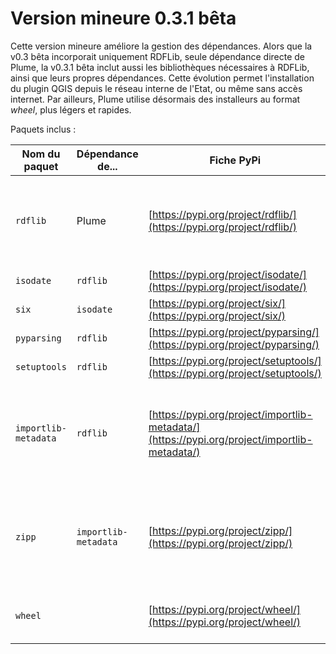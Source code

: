 # Version mineure 0.3.1 bêta

Cette version mineure améliore la gestion des dépendances. Alors que la v0.3 bêta incorporait uniquement RDFLib, seule dépendance directe de Plume, la v0.3.1 bêta inclut aussi les bibliothèques nécessaires à RDFLib, ainsi que leurs propres dépendances. Cette évolution permet l'installation du plugin QGIS depuis le réseau interne de l'Etat, ou même sans accès internet. Par ailleurs, Plume utilise désormais des installeurs au format *wheel*, plus légers et rapides.

Paquets inclus : 

| Nom du paquet | Dépendance de... | Fiche PyPi | Remarques |
| --- | --- | --- | --- |
| `rdflib` | Plume | [https://pypi.org/project/rdflib/](https://pypi.org/project/rdflib/) | Seule dépendance directe de Plume, déjà incorporée dans Plume v0.3 bêta.|
| `isodate` | `rdflib` | [https://pypi.org/project/isodate/](https://pypi.org/project/isodate/) | |
| `six` | `isodate` | [https://pypi.org/project/six/](https://pypi.org/project/six/) | |
| `pyparsing` | `rdflib` | [https://pypi.org/project/pyparsing/](https://pypi.org/project/pyparsing/) | |
| `setuptools` | `rdflib` | [https://pypi.org/project/setuptools/](https://pypi.org/project/setuptools/) | |
| `importlib-metadata` | `rdflib` | [https://pypi.org/project/importlib-metadata/](https://pypi.org/project/importlib-metadata/) | Installé uniquement pour les versions de python strictement inférieures à la 3.8.0. |
| `zipp` | `importlib-metadata` | [https://pypi.org/project/zipp/](https://pypi.org/project/zipp/) | Installé uniquement pour les versions de python strictement inférieures à la 3.8.0. |
| `wheel` | | [https://pypi.org/project/wheel/](https://pypi.org/project/wheel/) | Pour l'installation des bibliothèques. |

